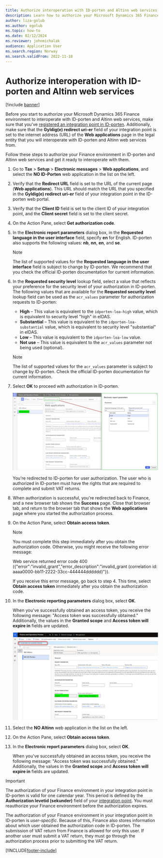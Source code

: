 ```yaml
---
title: Authorize interoperation with ID-porten and Altinn web services
description: Learn how to authorize your Microsoft Dynamics 365 Finance environment to interoperate with ID-porten and Altinn web services.
author: liza-golub
ms.author: egolub
ms.topic: how-to
ms.date: 02/12/2024
ms.reviewer: johnmichalak
audience: Application User
ms.search.region: Norway
ms.search.validFrom: 2022-11-18
---
```


# Authorize interoperation with ID-porten and Altinn web services

[!include [banner](../../includes/banner.md)]

Before you start to authorize your Microsoft Dynamics 365 Finance environment to interoperate with ID-porten and Altinn web services, make sure that you've [registered an integration point in ID-porten](emea-nor-vat-return-integration-point.md). Additionally, make sure that the **Gyldig(e) redirect uri-er** field of your integration point is set to the internet address (URL) of the **Web applications** page in the legal entity that you will interoperate with ID-porten and Altinn web services from.

Follow these steps to authorize your Finance environment in ID-porten and Altinn web services and get it ready to interoperate with them.

1. Go to **Tax** \> **Setup** \> **Electronic messages** \> **Web applications**, and select the **NO ID-Porten** web application in the list on the left.
2. Verify that the **Redirect URL** field is set to the URL of the current page (**Web applications**). This URL should match the URL that you specified in the **Gyldig(e) redirect uri-er** field of your integration point in the ID-porten web portal.
3. Verify that the **Client ID** field is set to the client ID of your integration point, and the **Client secret** field is set to the client secret.
4. On the Action Pane, select **Get authorization code**.
5. In the **Electronic report parameters** dialog box, in the **Requested language in the user interface** field, specify **en** for English. ID-porten also supports the following values: **nb**, **nn**, **en**, and **se**.

    > [!NOTE]
    > The list of supported values for the **Requested language in the user interface** field is subject to change by ID-porten. We recommend that you check the official ID-porten documentation for current information.

6. In the **Requested security level** lookup field, select a value that reflects your preference for the security level of your authorization in ID-porten. The following values that are available for the **Requested security level** lookup field can be used as the `acr_values` parameter for authorization requests to ID-porten:

    - **High** – This value is equivalent to the `idporten-loa-high` value, which is equivalent to security level "high" in eIDAS.
    - **Substantial** – This value is equivalent to the `idporten-loa-substantial` value, which is equivalent to security level "substantial" in eIDAS.
    - **Low** – This value is equivalent to the `idporten-loa-low` value.
    - **Not use** – This value is equivalent to the `acr_values` parameter not being used (optional).

    > [!NOTE]
    > The list of supported values for the `acr_values` parameter is subject to change by ID-porten. Check the official ID-porten documentation for current information.

7. Select **OK** to proceed with authorization in ID-porten.

    ![Specify parameters in the Electronic report parameters dialog box.](../media/emea-nor-vat-return-no-authorization-params.png)

    You're redirected to ID-porten for user authorization. The user who is authorized in ID-porten must have the rights that are required to complete and submit VAT returns.

8. When authorization is successful, you're redirected back to Finance, and a new browser tab shows the **Success** page. Close that browser tab, and return to the browser tab that shows the **Web applications** page where you started the authorization process.
9. On the Action Pane, select **Obtain access token**.

    > [!NOTE]
    > You must complete this step immediately after you obtain the authorization code. Otherwise, you might receive the following error message:
    >
    > Web service returned error code 400 ({"error":"invalid_grant","error_description":"invalid_grant (correlation id: aaaa0000-bb11-2222-33cc-444444dddddd)"}).
    >
    > If you receive this error message, go back to step 4. This time, select **Obtain access token** immediately after you obtain the authorization code.

10. In the **Electronic reporting parameters** dialog box, select **OK**.

    When you've successfully obtained an access token, you receive the following message: "Access token was successfully obtained." Additionally, the values in the **Granted scope** and **Access token will expire in** fields are updated.

    ![Granted scope and Access token will expire in fields updated for the NO ID-Porten web application on the Web applications page.](../media/emea-nor-vat-return-no-authorization-2023.png)

11. Select the **NO Altinn** web application in the list on the left.
12. On the Action Pane, select **Obtain access token**.
13. In the **Electronic report parameters** dialog box, select **OK**.

    When you've successfully obtained an access token, you receive the following message: "Access token was successfully obtained." Additionally, the values in the **Granted scope** and **Access token will expire in** fields are updated.

> [!IMPORTANT]
> The authorization of your Finance environment in your integration point in ID-porten is valid for one calendar year. This period is defined by the **Authorization levetid (sekunder)** field of your [integration point](emea-nor-vat-return-integration-point.md). You must reauthorize your Finance environment before the authorization expires.
>
> The authorization of your Finance environment in your integration point in ID-porten is *user-specific*. Because of this, Finance also stores information about which user obtained the authorization code in ID-porten. The submission of VAT return from Finance is allowed for only this user. If another user must submit a VAT return, they must go through the authorization process prior to submitting the VAT return.


[!INCLUDE[footer-include](../../../includes/footer-banner.md)]
